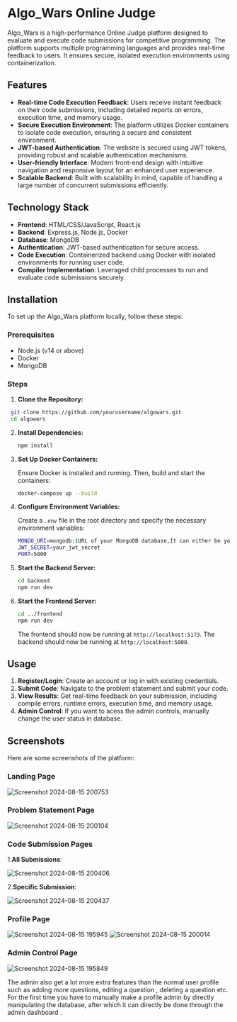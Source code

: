 
# Algo_Wars Online Judge

Algo_Wars is a high-performance Online Judge platform designed to evaluate and execute code submissions for competitive programming. The platform supports multiple programming languages and provides real-time feedback to users. It ensures secure, isolated execution environments using containerization.

## Features

- **Real-time Code Execution Feedback**: Users receive instant feedback on their code submissions, including detailed reports on errors, execution time, and memory usage.
- **Secure Execution Environment**: The platform utilizes Docker containers to isolate code execution, ensuring a secure and consistent environment.
- **JWT-based Authentication**: The website is secured using JWT tokens, providing robust and scalable authentication mechanisms.
- **User-friendly Interface**: Modern front-end design with intuitive navigation and responsive layout for an enhanced user experience.
- **Scalable Backend**: Built with scalability in mind, capable of handling a large number of concurrent submissions efficiently.

## Technology Stack

- **Frontend**: HTML/CSS/JavaScript, React.js
- **Backend**: Express.js, Node.js, Docker
- **Database**: MongoDB
- **Authentication**: JWT-based authentication for secure access.
- **Code Execution**: Containerized backend using Docker with isolated environments for running user code.
- **Compiler Implementation**: Leveraged child processes to run and evaluate code submissions securely.

## Installation

To set up the Algo_Wars platform locally, follow these steps:

### Prerequisites

- Node.js (v14 or above)
- Docker
- MongoDB

### Steps

1. **Clone the Repository:**

  ```bash
   git clone https://github.com/yourusername/algowars.git
   cd algowars
   ```
2. **Install Dependencies:**

   ```bash
   npm install
   ```

3. **Set Up Docker Containers:**

   Ensure Docker is installed and running. Then, build and start the containers:

   ```bash
   docker-compose up --build
   ```

4. **Configure Environment Variables:**

   Create a `.env` file in the root directory and specify the necessary environment variables:

   ```bash
   MONGO_URI=mongodb:(URL of your MongoDB database,It can either be you local database or you can you MongoDB Atlas)
   JWT_SECRET=your_jwt_secret
   PORT=5000
   ```
   

5. **Start the Backend Server:**

   ```bash
   cd backend
   npm run dev
   ```
6. **Start the Frontend Server:**

   ```bash
   cd ../frontend
   npm run dev
   ```

   The frontend should now be running at `http://localhost:5173`.
   The backend should now be running at `http://localhost:5000`.




## Usage

1. **Register/Login**: Create an account or log in with existing credentials.
2. **Submit Code**: Navigate to the problem statement and submit your code.
3. **View Results**: Get real-time feedback on your submission, including compile errors, runtime errors, execution time, and memory usage.
4. **Admin Control**: If you want to acess the admin controls, manually change the user status in database.

## Screenshots

Here are some screenshots of the platform:


### Landing Page

![Screenshot 2024-08-15 200753](https://github.com/user-attachments/assets/8998cdff-06b8-4c7d-befc-b2c6425c1d91)


### Problem Statement Page

![Screenshot 2024-08-15 200104](https://github.com/user-attachments/assets/7669a100-9d8a-4cbe-80eb-a988595bd37f)


### Code Submission Pages

1.**All Submissions**:

![Screenshot 2024-08-15 200406](https://github.com/user-attachments/assets/1ecf31af-adae-4bd8-b8ef-30bd4a02a8cb)

2.**Specific Submission**:

![Screenshot 2024-08-15 200437](https://github.com/user-attachments/assets/0d300b5b-fc94-4036-9cd2-f14137c66e3c)

### Profile Page

![Screenshot 2024-08-15 195945](https://github.com/user-attachments/assets/d96f8547-795e-41e7-9db7-03b1e3b4a4c8)
![Screenshot 2024-08-15 200014](https://github.com/user-attachments/assets/fcc4b3c8-0282-4207-aec7-18a0cea30c1e)

### Admin Control Page

![Screenshot 2024-08-15 195849](https://github.com/user-attachments/assets/20326a20-d3d9-4264-a13c-e7a887728cbf)

The admin also get a lot more extra features than the normal user profile such as adding more questions, editing a question , deleting a question etc. 
For the first time you have to manually make a profile admin by directly manipulating the database, after which it can directly be done through the
admin dashboard .




